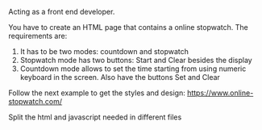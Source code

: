 Acting as a front end developer. 

You have to create an HTML page that contains a online stopwatch. The requirements are:
1. It has to be two modes: countdown and stopwatch
2. Stopwatch mode has two buttons: Start and Clear besides the display
3. Countdown mode allows to set the time starting from using numeric keyboard in the screen. Also have the buttons Set and Clear

Follow the next example to get the styles and design: https://www.online-stopwatch.com/

Split the html and javascript needed in different files
